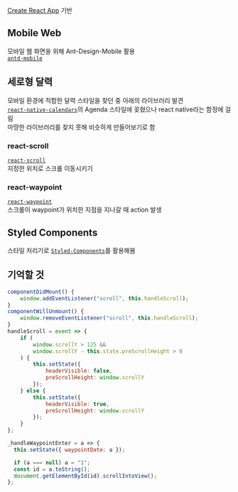 [Create React App](https://github.com/facebook/create-react-app) 기반

## Mobile Web

모바일 웹 화면을 위해 Ant-Design-Mobile 활용<br>
[`antd-mobile`](https://www.npmjs.com/package/antd-mobile)

## 세로형 달력

모바일 환경에 적합한 달력 스타일을 찾던 중 아래의 라이브러리 발견<br>
[`react-native-calendars`](https://github.com/wix/react-native-calendars)의 Agenda 스타일에 꽂혔으나 react native라는 함정에 걸림<br>
마땅한 라이브러리를 찾지 못해 비슷하게 만들어보기로 함<br>

### react-scroll

[`react-scroll`](https://www.npmjs.com/package/react-scroll)<br>
지정한 위치로 스크롤 이동시키기

### react-waypoint

[`react-waypoint`](https://www.npmjs.com/package/react-waypoint)<br>
스크롤이 waypoint가 위치한 지점을 지나갈 때 action 발생

## Styled Components

스타일 처리기로 [`Styled-Components`](https://www.styled-components.com/)를 활용해봄

## 기억할 것

```javascript
componentDidMount() {
    window.addEventListener("scroll", this.handleScroll);
}
componentWillUnmount() {
    window.removeEventListener("scroll", this.handleScroll);
}
handleScroll = event => {
    if (
        window.scrollY > 125 &&
        window.scrollY - this.state.preScrollHeight > 0
    ) {
        this.setState({
            headerVisible: false,
            preScrollHeight: window.scrollY
        });
    } else {
        this.setState({
            headerVisible: true,
            preScrollHeight: window.scrollY
        });
    }
};
```

```javascript
_handleWaypointEnter = a => {
  this.setState({ waypointDate: a });

  if (a === null) a = "1";
  const id = a.toString();
  document.getElementById(id).scrollIntoView();
};
```
